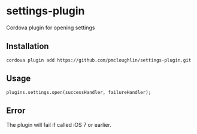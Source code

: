 # settings-plugin
Cordova plugin for opening settings

## Installation

```
cordova plugin add https://github.com/pmcloughlin/settings-plugin.git
```

## Usage

```
plugins.settings.open(successHandler, failureHandler);

```

## Error

The plugin will fail if called iOS 7 or earlier.

